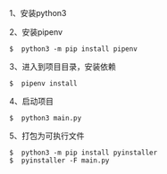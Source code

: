 1、安装python3

2、安装pipenv

```
$  python3 -m pip install pipenv
```

3、进入到项目目录，安装依赖

```
$  pipenv install 
```

4、启动项目

```
$  python3 main.py
```

5、打包为可执行文件

```
$  python3 -m pip install pyinstaller
$  pyinstaller -F main.py
```